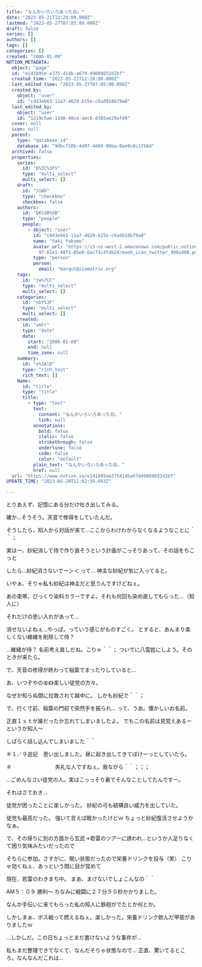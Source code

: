 ```yaml
---
title: "なんかいろいろあった日。"
date: "2023-05-21T12:28:00.000Z"
lastmod: "2023-05-27T07:05:00.000Z"
draft: false
series: []
authors: []
tags: []
categories: []
created: "2006-01-09"
NOTION_METADATA:
  object: "page"
  id: "e141895e-e375-414b-a67d-49004652d2bf"
  created_time: "2023-05-21T12:28:00.000Z"
  last_edited_time: "2023-05-27T07:05:00.000Z"
  created_by:
    object: "user"
    id: "c443eb63-11a7-4629-b15e-c6ad918b79a0"
  last_edited_by:
    object: "user"
    id: "1219c5ae-11d8-48ce-aec6-d385ae29af49"
  cover: null
  icon: null
  parent:
    type: "database_id"
    database_id: "9dbcf20b-4d97-4d69-98ba-8ae9c8c1f58d"
  archived: false
  properties:
    series:
      id: "B%3C%3FS"
      type: "multi_select"
      multi_select: []
    draft:
      id: "JiWU"
      type: "checkbox"
      checkbox: false
    authors:
      id: "bK%3B%5B"
      type: "people"
      people:
        - object: "user"
          id: "c443eb63-11a7-4629-b15e-c6ad918b79a0"
          name: "Saki Yakumo"
          avatar_url: "https://s3-us-west-2.amazonaws.com/public.notion-static.com/3ad1c4\
            97-61e1-48f1-85e8-6acf4c4fdb2d/maoh_icon_twitter_400x400.png"
          type: "person"
          person:
            email: "marqut@ziomatrix.org"
    tags:
      id: "jw%7CC"
      type: "multi_select"
      multi_select: []
    categories:
      id: "nbY%3F"
      type: "multi_select"
      multi_select: []
    created:
      id: "vmFr"
      type: "date"
      date:
        start: "2006-01-09"
        end: null
        time_zone: null
    summary:
      id: "x%3AlD"
      type: "rich_text"
      rich_text: []
    Name:
      id: "title"
      type: "title"
      title:
        - type: "text"
          text:
            content: "なんかいろいろあった日。"
            link: null
          annotations:
            bold: false
            italic: false
            strikethrough: false
            underline: false
            code: false
            color: "default"
          plain_text: "なんかいろいろあった日。"
          href: null
  url: "https://www.notion.so/e141895ee375414ba67d49004652d2bf"
UPDATE_TIME: "2023-05-28T11:02:56.663Z"

---
```

<link rel="stylesheet" href="https://cdn.jsdelivr.net/npm/katex@0.16.2/dist/katex.min.css" integrity="sha384-bYdxxUwYipFNohQlHt0bjN/LCpueqWz13HufFEV1SUatKs1cm4L6fFgCi1jT643X" crossorigin="anonymous">


とりあえず、記憶にある分だけ吐き出してみる。


確か…そうそう。天音で修得をしていたんだ。


そうしたら、知人から対話が来て…ここからわけわからなくなるようなことに＾＾；


実はー、紗紀消して侍で作り直そうという計画がこっそりあって、その話をちこっと


したら…紗紀消さないでー＞＜ って… 神主な紗紀が気に入ってると。


いやぁ、そりゃ私も紗紀は神主だと思うんですけどねぇ。


あの束帯、びっくり染料カラーですよ。それも何回も染め直してもらった…（知人に）


それだけの思い入れがあって…


消せないよねぇ…やっぱ。っていう感じがものすごく。 とすると、あんまり楽しくない維緒を削除して侍？


…維緒が侍？ 名前考え直しだね。こりゃ＾＾； ついでに八雲姓にしよう。そのときが来たら。


で、天音の修得が終わって稲葉でまったりしていると…


あ、いつぞやの~~エロ~~楽しい徒党の方々。


なぜか知らぬ間に拉致されて越中に。 しかも紗紀で＾＾；


で、行く寸前、稲葉の門前で突然手を振られ… って、うあ。懐かしいお名前。


正直１ｓｔが誰だったか忘れてしまいましたよ。 でもこの名前は見覚えあるーというか知人～


しばらく話し込んでしまいました＾＾


＃１／９追記　思い出しました。昼に起き出してきてぼけーっとしていたら。


＃　　　　　　　　 失礼な人ですねぇ。我ながら＾＾；；；


…ごめんなさい徒党の人。実はこっっそり裏でそんなことしてたんですー。


それはさておき…


徒党が困ったことに楽しかった。 紗紀の弓も結構良い威力を出していた。


徒党も最高だった。 強いて言えば眠かったけどｗ ちょっと紗紀復活させようかなぁ。


で、その帰りに別の方面から玄武→若雷のツアーに誘われ…というか人足りなくて困り気味みたいだったので


そちらに参加。さすがに、眠い状態だったので栄養ドリンクを投与（笑） こりゃ効くねぇ、あっという間に目が覚めて


現在、若雷のわきまち中。 まあ、まけないでしょこんなの＾＾


AM５：０９ 勝利～ ちなみに戦闘に２７分５０秒かかりました。


なんか手伝いに来てもらった私の知人に鉄砲がでたとか何とか。


しかしまぁ、ボス戦って燃えるねぇ。楽しかった。栄養ドリンク飲んだ甲斐がありましたｗ


…しかしだ。この日ちょっとまだ書けないような事件が…


私もまだ整理できてなくて、なんだそりゃ状態なので… 正直、驚いてるところ。なんなんだこれは…

